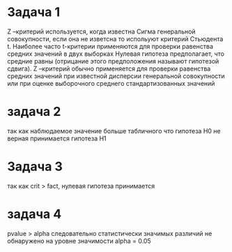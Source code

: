 # Задача 1 
Z –критерий используется, когда известна Сигма генеральной совокупности, если она не изветсна то испольуют критерий Стьюдента t.
Наиболее часто t-критерии применяются для проверки равенства средних значений в двух выборках
Нулевая гипотеза предполагает, что средние равны (отрицание этого предположения называют гипотезой сдвига).
Z –критерий обычно применяется для проверки равенства средних значений при
известной дисперсии генеральной совокупности или при оценке выборочного среднего стандартизованных значений
# задача 2 
так как наблюдаемое значение больше табличного что гипотеза H0 не верная принимается гипотеза H1
# Задача 3 
так как crit > fact, нулевая гипотеза принимается
# задача 4 

pvalue > alpha следовательно статистически значимых различий не обнаружено на уровне значимости alpha = 0.05